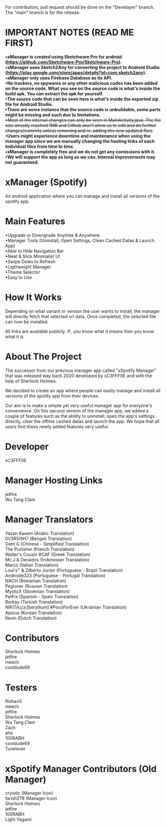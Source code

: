 For contributors, pull request should be done on the "Developer" branch. The "main" branch is for the release.

# IMPORTANT NOTES (READ ME FIRST)

**•xManager is created using Sketchware Pro for android (https://github.com/Sketchware-Pro/Sketchware-Pro).**  
**•xManager uses Sketch2Any for converting the project to Android Studio (https://play.google.com/store/apps/details?id=com.sketch2any).**  
**•xManager only uses Firebase Database as its API.**  
**•No trackers, no spywares or any other malicious codes has been added on the source code. What you see on the source code is what's inside the build apk. You can extract the apk for yourself.**  
**•The source code that can be seen here is what's inside the exported zip file for Android Studio.**  
**•There are some instance that the source code is unbuildable, some parts might be missing and such due to limitations.**   
~~•Most of the internal changes can only be seen in MainActivity.java. The file size already reached 1MB and Github won't allow us to edit and do further changes/commits unless removing and re-adding the new updated files.~~  
**•Users might experience downtime and maintenance when using the manager app since we are manually changing the hosting links of each individual files from time to time.**  
**•xManager is completely free and we do not get any comissions with it.**  
**•We will support the app as long as we can. Internal improvements may not guaranteed.** 

# xManager (Spotify)

An android application where you can manage and install all versions of the spotify app.

# Main Features

•Upgrade or Downgrade Anytime & Anywhere  
•Manager Tools (Uninstall, Open Settings, Clean Cached Datas & Launch App)  
•Able to Hide Navigation Bar  
•Neat & Slick Minimalist UI  
•Swipe Down to Refresh  
•Lightweight Manager  
•Theme Selector  
•Easy to Use  

# How It Works

Depending on what variant or version the user wants to install, the manager will directly fetch that selected url data. Once completed, the selected file can now be installed.  

All links are available publicly. IF, you know what it means then you know what it is.

# About The Project

The successor from our previous manager app called "xSpotify Manager" that was released way back 2020 developed by xC3FFF0E and with the help of Sherlock Holmes.

We decided to create an app where people can easily manage and install all versions of the spotify app from their devices.  

Our aim is to make a simple yet very useful manager app for everyone's convenience. On this second version of the manager app, we added a couple of features such as the ability to uninstall, open the app's settings directly, clear the offline cached datas and launch the app. We hope that all users find these newly added features very useful.

# Developer

xC3FFF0E 

# Manager Hosting Links

jetfire  
Wu Tang Clam  

# Manager Translators

Yazan Kasem (Arabic Translation)  
0V3R5!9H7 (Bengali Translation)  
Gent G (Chinese - Simplified Translation)  
The Punisher (French Translation)  
Walter's Cousin #CAF (Greek Translation)  
Mc.J & Deraidos (Indonesian Translation)  
Marco (Italian Translation)  
Loui's™ & Zilberto Junior (Portuguese - Brazil Translation)  
Androide323 (Portuguese - Portugal Translation)  
NACH (Romanian Translation)  
Pegioner (Russian Translation)  
MysticX (Slovenian Translation)  
PetFix (Spanish - Spain Translation)  
Berkay (Turkish Translation)  
NIKITA🇺🇦[beryllium] #PocoForEver (Ukrainian Translation)  
Apious (Korean Translation)  
Kevin (Dutch Translation)  

# Contributors  

Sherlock Holmes  
jetfire  
meech  
cooldude69  

# Testers  

RishavG  
meech  
jetfire  
Sherlock Holmes  
Wu Tang Clam  
Zach  
aha  
100RABH  
cooldude69  
Tunelover  

# xSpotify Manager Contributors (Old Manager)  

cryiotic (Manager Icon)  
farish278 (Manager Icon)  
Sherlock Holmes  
jetfire  
100RABH  
Light Yagami  
